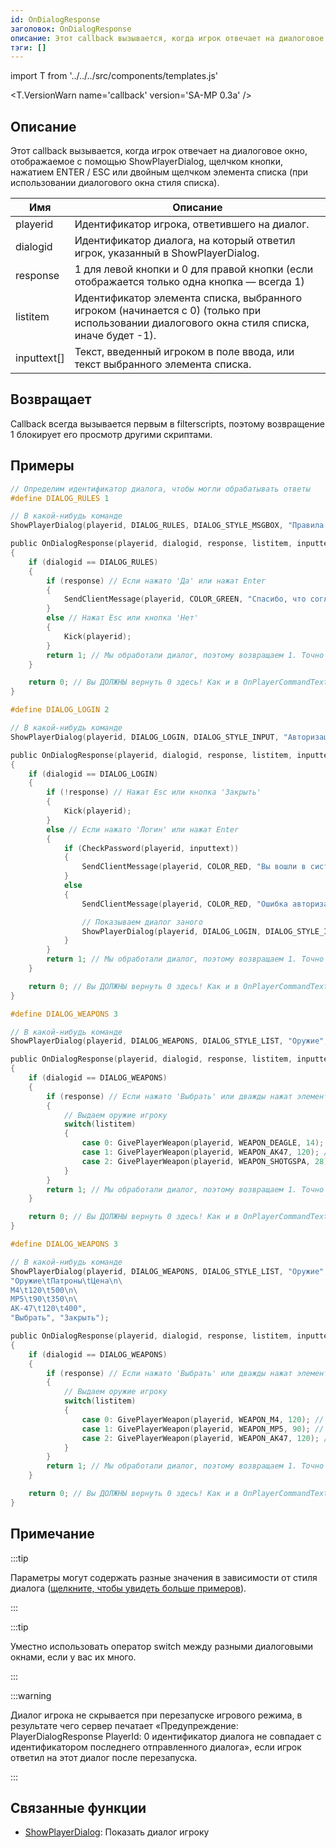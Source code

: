 ```yaml
---
id: OnDialogResponse
заголовок: OnDialogResponse
описание: Этот callback вызывается, когда игрок отвечает на диалоговое окно, отображаемое с помощью ShowPlayerDialog, щелчком кнопки, нажатием ENTER / ESC или двойным щелчком элемента списка (при использовании диалогового окна стиля списка).
тэги: []
---
```


import T from '../../../src/components/templates.js'

<T.VersionWarn name='callback' version='SA-MP 0.3a' />

## Описание

Этот callback вызывается, когда игрок отвечает на диалоговое окно, отображаемое с помощью ShowPlayerDialog, щелчком кнопки, нажатием ENTER / ESC или двойным щелчком элемента списка (при использовании диалогового окна стиля списка).

| Имя         | Описание                                                                                                                                     |
| ----------- | -------------------------------------------------------------------------------------------------------------------------------------------- |
| playerid    | Идентификатор игрока, ответившего на диалог.                                                                                                 |
| dialogid    | Идентификатор диалога, на который ответил игрок, указанный в ShowPlayerDialog.                                                               |
| response    | 1 для левой кнопки и 0 для правой кнопки (если отображается только одна кнопка — всегда 1)                                                   |
| listitem    | Идентификатор элемента списка, выбранного игроком (начинается с 0) (только при использовании диалогового окна стиля списка, иначе будет -1). |
| inputtext[] | Текст, введенный игроком в поле ввода, или текст выбранного элемента списка.                                                                 |

## Возвращает

Callback всегда вызывается первым в filterscripts, поэтому возвращение 1 блокирует его просмотр другими скриптами.

## Примеры

```c
// Определим идентификатор диалога, чтобы могли обрабатывать ответы
#define DIALOG_RULES 1

// В какой-нибудь команде
ShowPlayerDialog(playerid, DIALOG_RULES, DIALOG_STYLE_MSGBOX, "Правила сервера", "- Не читерить\n- Не спамить\n- Уважать администрацию\n\nВы принимаете эти правила?", "Да", "Нет");

public OnDialogResponse(playerid, dialogid, response, listitem, inputtext[])
{
    if (dialogid == DIALOG_RULES)
    {
        if (response) // Если нажато 'Да' или нажат Enter
        {
            SendClientMessage(playerid, COLOR_GREEN, "Спасибо, что согласились с правилами сервера!");
        }
        else // Нажат Esc или кнопка 'Нет'
        {
            Kick(playerid);
        }
        return 1; // Мы обработали диалог, поэтому возвращаем 1. Точно так же, как в OnPlayerCommandText.
    }

    return 0; // Вы ДОЛЖНЫ вернуть 0 здесь! Как и в OnPlayerCommandText.
}

#define DIALOG_LOGIN 2

// В какой-нибудь команде
ShowPlayerDialog(playerid, DIALOG_LOGIN, DIALOG_STYLE_INPUT, "Авторизация", "Пожалуйста введите Ваш пароль", "Логин", "Закрыть");

public OnDialogResponse(playerid, dialogid, response, listitem, inputtext[])
{
    if (dialogid == DIALOG_LOGIN)
    {
        if (!response) // Нажат Esc или кнопка 'Закрыть'
        {
            Kick(playerid);
        }
        else // Если нажато 'Логин' или нажат Enter
        {
            if (CheckPassword(playerid, inputtext))
            {
                SendClientMessage(playerid, COLOR_RED, "Вы вошли в систему!");
            }
            else
            {
                SendClientMessage(playerid, COLOR_RED, "Ошибка авторизации!");

                // Показываем диалог заного
                ShowPlayerDialog(playerid, DIALOG_LOGIN, DIALOG_STYLE_INPUT, "Авторизация", "Пожалуйста введите Ваш пароль", "Логин", "Закрыть");
            }
        }
        return 1; // Мы обработали диалог, поэтому возвращаем 1. Точно так же, как в OnPlayerCommandText.
    }

    return 0; // Вы ДОЛЖНЫ вернуть 0 здесь! Как и в OnPlayerCommandText.
}

#define DIALOG_WEAPONS 3

// В какой-нибудь команде
ShowPlayerDialog(playerid, DIALOG_WEAPONS, DIALOG_STYLE_LIST, "Оружие", "Desert Eagle\nAK-47\nCombat Shotgun", "Выбрать", "Закрыть");

public OnDialogResponse(playerid, dialogid, response, listitem, inputtext[])
{
    if (dialogid == DIALOG_WEAPONS)
    {
        if (response) // Если нажато 'Выбрать' или дважды нажат элемент списка
        {
            // Выдаем оружие игроку
            switch(listitem)
            {
                case 0: GivePlayerWeapon(playerid, WEAPON_DEAGLE, 14); // Выдаем desert eagle
                case 1: GivePlayerWeapon(playerid, WEAPON_AK47, 120); // Выдаем AK-47
                case 2: GivePlayerWeapon(playerid, WEAPON_SHOTGSPA, 28); // Выдаем Combat Shotgun
            }
        }
        return 1; // Мы обработали диалог, поэтому возвращаем 1. Точно так же, как в OnPlayerCommandText.
    }

    return 0; // Вы ДОЛЖНЫ вернуть 0 здесь! Как и в OnPlayerCommandText.
}

#define DIALOG_WEAPONS 3

// В какой-нибудь команде
ShowPlayerDialog(playerid, DIALOG_WEAPONS, DIALOG_STYLE_LIST, "Оружие",
"Оружие\tПатроны\tЦена\n\
M4\t120\t500\n\
MP5\t90\t350\n\
AK-47\t120\t400",
"Выбрать", "Закрыть");

public OnDialogResponse(playerid, dialogid, response, listitem, inputtext[])
{
    if (dialogid == DIALOG_WEAPONS)
    {
        if (response) // Если нажато 'Выбрать' или дважды нажат элемент списка
        {
            // Выдаем оружие игроку
            switch(listitem)
            {
                case 0: GivePlayerWeapon(playerid, WEAPON_M4, 120); // Выдаем M4
                case 1: GivePlayerWeapon(playerid, WEAPON_MP5, 90); // Выдаем MP5
                case 2: GivePlayerWeapon(playerid, WEAPON_AK47, 120); // Выдаем AK-47
            }
        }
        return 1; // Мы обработали диалог, поэтому возвращаем 1. Точно так же, как в OnPlayerCommandText.
    }

    return 0; // Вы ДОЛЖНЫ вернуть 0 здесь! Как и в OnPlayerCommandText.
}
```

## Примечание

:::tip

Параметры могут содержать разные значения в зависимости от стиля диалога ([щелкните, чтобы увидеть больше примеров](../resources/dialogstyles.md)).

:::

:::tip

Уместно использовать оператор switch между разными диалоговыми окнами, если у вас их много.

:::

:::warning

Диалог игрока не скрывается при перезапуске игрового режима, в результате чего сервер печатает «Предупреждение: PlayerDialogResponse PlayerId: 0 идентификатор диалога не совпадает с идентификатором последнего отправленного диалога», если игрок ответил на этот диалог после перезапуска.

:::

## Связанные функции

- [ShowPlayerDialog](../functions/ShowPlayerDialog.md): Показать диалог игроку
